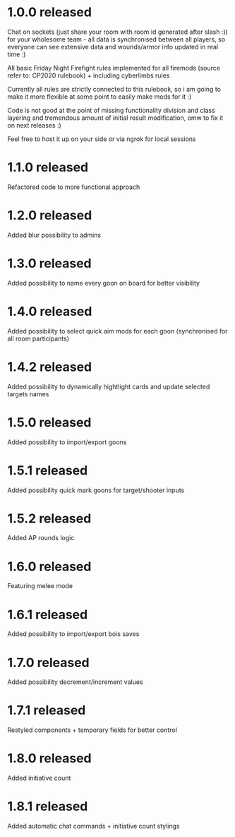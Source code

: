 # 1.0.0 released
Chat on sockets (just share your room with room id generated after slash :)) for your wholesome team - all data is synchronised between all players, so everyone can see extensive data and wounds/armor info updated in real time :)

All basic Friday Night Firefight rules implemented for all firemods (source refer to: CP2020 rulebook) + including cyberlimbs rules

Currently all rules are strictly connected to this rulebook, so i am going to make it more flexible at some point to easily make mods for it :) 

Code is not good at the point of missing functionality division and class layering and tremendous amount of initial result modification, omw to fix it on next releases :)

Feel free to host it up on your side or via ngrok for local sessions

# 1.1.0 released
Refactored code to more functional approach

# 1.2.0 released
Added blur possibility to admins

# 1.3.0 released
Added possibility to name every goon on board for better visibility

# 1.4.0 released
Added possibility to select quick aim mods for each goon (synchronised for all room participants)

# 1.4.2 released
Added possibility to dynamically hightlight cards and update selected targets names

# 1.5.0 released
Added possibility to import/export goons

# 1.5.1 released
Added possibility quick mark goons for target/shooter inputs

# 1.5.2 released
Added AP rounds logic

# 1.6.0 released
Featuring melee mode

# 1.6.1 released
Added possibility to import/export bois saves

# 1.7.0 released
Added possibility decrement/increment values

# 1.7.1 released
Restyled components + temporary fields for better control

# 1.8.0 released
Added initiative count

# 1.8.1 released
Added automatic chat commands + initiative count stylings